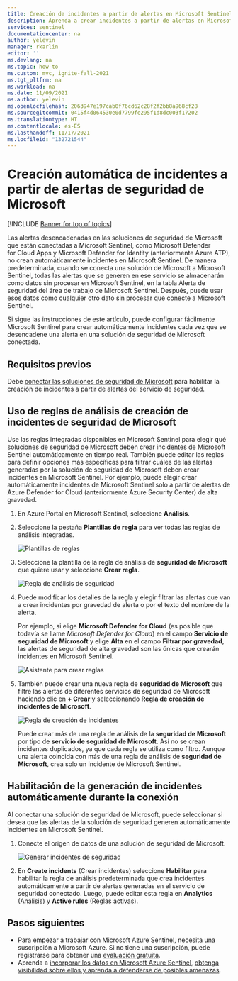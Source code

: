 ```yaml
---
title: Creación de incidentes a partir de alertas en Microsoft Sentinel | Microsoft Docs
description: Aprenda a crear incidentes a partir de alertas en Microsoft Sentinel.
services: sentinel
documentationcenter: na
author: yelevin
manager: rkarlin
editor: ''
ms.devlang: na
ms.topic: how-to
ms.custom: mvc, ignite-fall-2021
ms.tgt_pltfrm: na
ms.workload: na
ms.date: 11/09/2021
ms.author: yelevin
ms.openlocfilehash: 2063947e197cab0f76cd62c28f2f2bb8a968cf28
ms.sourcegitcommit: 0415f4d064530e0d7799fe295f1d8dc003f17202
ms.translationtype: HT
ms.contentlocale: es-ES
ms.lasthandoff: 11/17/2021
ms.locfileid: "132721544"
---
```

# <a name="automatically-create-incidents-from-microsoft-security-alerts"></a>Creación automática de incidentes a partir de alertas de seguridad de Microsoft

[!INCLUDE [Banner for top of topics](./includes/banner.md)]

Las alertas desencadenadas en las soluciones de seguridad de Microsoft que están conectadas a Microsoft Sentinel, como Microsoft Defender for Cloud Apps y Microsoft Defender for Identity (anteriormente Azure ATP), no crean automáticamente incidentes en Microsoft Sentinel. De manera predeterminada, cuando se conecta una solución de Microsoft a Microsoft Sentinel, todas las alertas que se generen en ese servicio se almacenarán como datos sin procesar en Microsoft Sentinel, en la tabla Alerta de seguridad del área de trabajo de Microsoft Sentinel. Después, puede usar esos datos como cualquier otro dato sin procesar que conecte a Microsoft Sentinel.

Si sigue las instrucciones de este artículo, puede configurar fácilmente Microsoft Sentinel para crear automáticamente incidentes cada vez que se desencadene una alerta en una solución de seguridad de Microsoft conectada.

## <a name="prerequisites"></a>Requisitos previos

Debe [conectar las soluciones de seguridad de Microsoft](connect-data-sources.md#data-connection-methods) para habilitar la creación de incidentes a partir de alertas del servicio de seguridad.

## <a name="using-microsoft-security-incident-creation-analytics-rules"></a>Uso de reglas de análisis de creación de incidentes de seguridad de Microsoft

Use las reglas integradas disponibles en Microsoft Sentinel para elegir qué soluciones de seguridad de Microsoft deben crear incidentes de Microsoft Sentinel automáticamente en tiempo real. También puede editar las reglas para definir opciones más específicas para filtrar cuáles de las alertas generadas por la solución de seguridad de Microsoft deben crear incidentes en Microsoft Sentinel. Por ejemplo, puede elegir crear automáticamente incidentes de Microsoft Sentinel solo a partir de alertas de Azure Defender for Cloud (anteriormente Azure Security Center) de alta gravedad.

1. En Azure Portal en Microsoft Sentinel, seleccione **Análisis**.

1. Seleccione la pestaña **Plantillas de regla** para ver todas las reglas de análisis integradas.

    ![Plantillas de reglas](media/incidents-from-alerts/rule-templates.png)

1. Seleccione la plantilla de la regla de análisis de **seguridad de Microsoft** que quiere usar y seleccione **Crear regla**.

    ![Regla de análisis de seguridad](media/incidents-from-alerts/security-analytics-rule.png)

1. Puede modificar los detalles de la regla y elegir filtrar las alertas que van a crear incidentes por gravedad de alerta o por el texto del nombre de la alerta.  
      
    Por ejemplo, si elige **Microsoft Defender for Cloud** (es posible que todavía se llame *Microsoft Defender for Cloud*) en el campo **Servicio de seguridad de Microsoft** y elige **Alta** en el campo **Filtrar por gravedad**, las alertas de seguridad de alta gravedad son las únicas que crearán incidentes en Microsoft Sentinel.  

    ![Asistente para crear reglas](media/incidents-from-alerts/create-rule-wizard.png)

1. También puede crear una nueva regla de **seguridad de Microsoft** que filtre las alertas de diferentes servicios de seguridad de Microsoft haciendo clic en **+ Crear** y seleccionando **Regla de creación de incidentes de Microsoft**.

    ![Regla de creación de incidentes](media/incidents-from-alerts/incident-creation-rule.png)

    Puede crear más de una regla de análisis de la **seguridad de Microsoft** por tipo de **servicio de seguridad de Microsoft**. Así no se crean incidentes duplicados, ya que cada regla se utiliza como filtro. Aunque una alerta coincida con más de una regla de análisis de **seguridad de Microsoft**, crea solo un incidente de Microsoft Sentinel.

## <a name="enable-incident-generation-automatically-during-connection"></a>Habilitación de la generación de incidentes automáticamente durante la conexión

Al conectar una solución de seguridad de Microsoft, puede seleccionar si desea que las alertas de la solución de seguridad generen automáticamente incidentes en Microsoft Sentinel.

1. Conecte el origen de datos de una solución de seguridad de Microsoft. 

   ![Generar incidentes de seguridad](media/incidents-from-alerts/generate-security-incidents.png)

1. En **Create incidents** (Crear incidentes) seleccione **Habilitar** para habilitar la regla de análisis predeterminada que crea incidentes automáticamente a partir de alertas generadas en el servicio de seguridad conectado. Luego, puede editar esta regla en **Analytics** (Análisis) y **Active rules** (Reglas activas).

## <a name="next-steps"></a>Pasos siguientes

- Para empezar a trabajar con Microsoft Azure Sentinel, necesita una suscripción a Microsoft Azure. Si no tiene una suscripción, puede registrarse para obtener una [evaluación gratuita](https://azure.microsoft.com/free/).
- Aprenda a [incorporar los datos en Microsoft Azure Sentinel](quickstart-onboard.md), [obtenga visibilidad sobre ellos y aprenda a defenderse de posibles amenazas](get-visibility.md).
